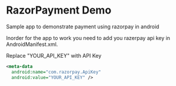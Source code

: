 # RazorPayment Demo
Sample app to demonstrate payment using razorpay in android

Inorder for the app to work you need to add you razerpay api key in AndroidManifest.xml.

Replace "YOUR_API_KEY" with API Key

```xml
<meta-data
  android:name="com.razorpay.ApiKey"
  android:value="YOUR_API_KEY" />
```

